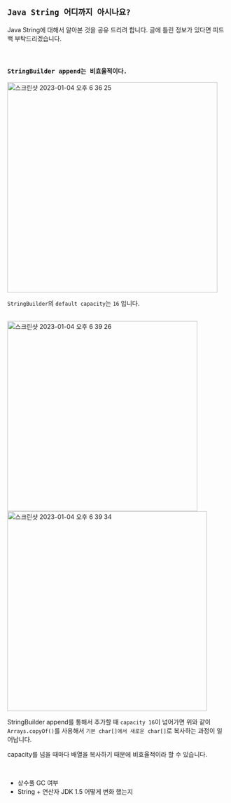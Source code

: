 ## `Java String 어디까지 아시나요?`

Java String에 대해서 알아본 것을 공유 드리려 합니다. 글에 틀린 정보가 있다면 피드백 부탁드리겠습니다.

<br>

### `StringBuilder append는 비효율적이다.`

<img width="480" alt="스크린샷 2023-01-04 오후 6 36 25" src="https://user-images.githubusercontent.com/45676906/210525974-585196b3-276c-46da-8430-8a56a91d2d4b.png">

`StringBuilder`의 `default capacity`는 `16` 입니다.

<br>

<img width="434" alt="스크린샷 2023-01-04 오후 6 39 26" src="https://user-images.githubusercontent.com/45676906/210526470-6b26702d-7b40-4099-ba54-0bc66729d560.png">

<br>

<img width="456" alt="스크린샷 2023-01-04 오후 6 39 34" src="https://user-images.githubusercontent.com/45676906/210526518-24600a7c-ea73-420e-ab65-340dafac4edf.png">

StringBuilder append를 통해서 추가할 때 `capacity 16`이 넘어가면 위와 같이 `Arrays.copyOf()`를 사용해서 `기본 char[]에서 새로운 char[]`로 복사하는 과정이 일어납니다.

capacity를 넘을 때마다 배열을 복사하기 때문에 비효율적이라 할 수 있습니다.

<br>



- 상수풀 GC 여부
- String + 연산자 JDK 1.5 어떻게 변화 했는지